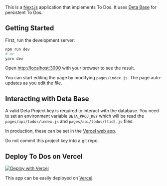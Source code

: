 This is a [Next.js](https://nextjs.org/) application that implements To Dos. It uses [Deta Base](https://docs.deta.sh/docs/base/about) for persistent To Dos.

## Getting Started

First, run the development server:

```bash
npm run dev
# or
yarn dev
```

Open [http://localhost:3000](http://localhost:3000) with your browser to see the result.

You can start editing the page by modifying `pages/index.js`. The page auto-updates as you edit the file.

## Interacting with Deta Base

A valid Deta Project key is required to interact with the database. You need to set an environment variable `DETA_PROJ_KEY` which will be read the `pages/api/todos/index.js` and `pages/api/todos/[tid].js` files.

In production, these can be set in the [Vercel web app](https://vercel.com/docs/serverless-functions/introduction#environment-variables).

Do not commit this project key into a git repo.


## Deploy To Dos on Vercel

[![Deploy with Vercel](https://vercel.com/button)](https://vercel.com/import/project?template=https://github.com/xeust/base-nextjs/)

This app can be easily deployed on [Vercel](https://vercel.com/).

